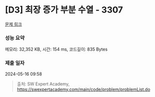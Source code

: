 # [D3] 최장 증가 부분 수열 - 3307 

[문제 링크](https://swexpertacademy.com/main/code/problem/problemDetail.do?contestProbId=AWBOKg-a6l0DFAWr) 

### 성능 요약

메모리: 32,352 KB, 시간: 154 ms, 코드길이: 835 Bytes

### 제출 일자

2024-05-16 09:58



> 출처: SW Expert Academy, https://swexpertacademy.com/main/code/problem/problemList.do